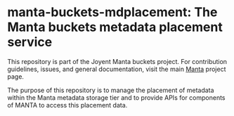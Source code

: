 <!--
    This Source Code Form is subject to the terms of the Mozilla Public
    License, v. 2.0. If a copy of the MPL was not distributed with this
    file, You can obtain one at http://mozilla.org/MPL/2.0/.
-->

<!--
    Copyright 2019 Joyent, Inc.
-->

# manta-buckets-mdplacement: The Manta buckets metadata placement service

This repository is part of the Joyent Manta buckets project.  For contribution
guidelines, issues, and general documentation, visit the main
[Manta](http://github.com/joyent/manta) project page.

The purpose of this repository is to manage the placement of metadata within the
Manta metadata storage tier and to provide APIs for components of MANTA to
access this placement data.
